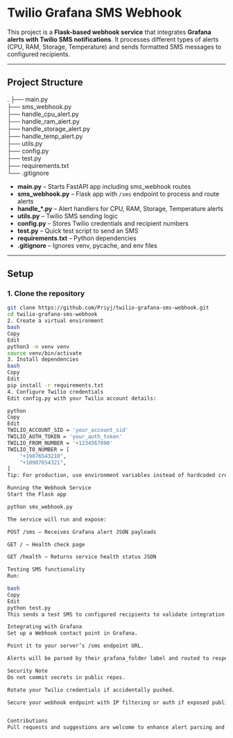 # Twilio Grafana SMS Webhook

This project is a **Flask-based webhook service** that integrates **Grafana alerts with Twilio SMS notifications**. It processes different types of alerts (CPU, RAM, Storage, Temperature) and sends formatted SMS messages to configured recipients.

---

## **Project Structure**

.
├── main.py            
├── sms_webhook.py        
├── handle_cpu_alert.py    
├── handle_ram_alert.py    
├── handle_storage_alert.py    
├── handle_temp_alert.py    
├── utils.py    
├── config.py    
├── test.py    
├── requirements.txt    
└── .gitignore    

- **main.py** – Starts FastAPI app including sms_webhook routes  
- **sms_webhook.py** – Flask app with `/sms` endpoint to process and route alerts  
- **handle_*.py** – Alert handlers for CPU, RAM, Storage, Temperature alerts  
- **utils.py** – Twilio SMS sending logic  
- **config.py** – Stores Twilio credentials and recipient numbers  
- **test.py** – Quick test script to send an SMS  
- **requirements.txt** – Python dependencies  
- **.gitignore** – Ignores venv, pycache, and env files

---

## **Setup**

### **1. Clone the repository**

```bash
git clone https://github.com/Priyj/twilio-grafana-sms-webhook.git
cd twilio-grafana-sms-webhook
2. Create a virtual environment
bash
Copy
Edit
python3 -m venv venv
source venv/bin/activate
3. Install dependencies
bash
Copy
Edit
pip install -r requirements.txt
4. Configure Twilio credentials
Edit config.py with your Twilio account details:

python
Copy
Edit
TWILIO_ACCOUNT_SID = 'your_account_sid'
TWILIO_AUTH_TOKEN = 'your_auth_token'
TWILIO_FROM_NUMBER = '+1234567890'
TWILIO_TO_NUMBER = [
    "+19876543210",
    "+10987654321",
]
Tip: For production, use environment variables instead of hardcoded credentials.

Running the Webhook Service
Start the Flask app

python sms_webhook.py

The service will run and expose:

POST /sms – Receives Grafana alert JSON payloads

GET / – Health check page

GET /health – Returns service health status JSON

Testing SMS functionality
Run:

bash
Copy
Edit
python test.py
This sends a test SMS to configured recipients to validate integration.

Integrating with Grafana
Set up a Webhook contact point in Grafana.

Point it to your server’s /sms endpoint URL.

Alerts will be parsed by their grafana_folder label and routed to respective handlers.

Security Note
Do not commit secrets in public repos.

Rotate your Twilio credentials if accidentally pushed.

Secure your webhook endpoint with IP filtering or auth if exposed publicly.


Contributions
Pull requests and suggestions are welcome to enhance alert parsing and security.

